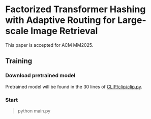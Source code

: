 # Factorized Transformer Hashing with Adaptive Routing for Large-scale Image Retrieval
This paper is accepted for ACM MM2025.

## Training

### Download pretrained model
Pretrained model will be found in the 30 lines of [CLIP/clip/clip.py](https://github.com/openai/CLIP/blob/main/clip/clip.py).

### Start

> python main.py
